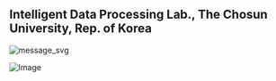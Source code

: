 ## Intelligent Data Processing Lab., The Chosun University, Rep. of Korea

![message_svg](https://github.com/IDPLab-chosun/IDPLab-chosun/blob/master/templete.svg)

![Image](https://github.com/user-attachments/assets/24532d9f-03b1-4ff2-9136-a640993b6736)


<!--
**IDPLab-chosun/IDPLab-chosun** is a ✨ _special_ ✨ repository because its `README.md` (this file) appears on your GitHub profile.

Here are some ideas to get you started:

- 🔭 I’m currently working on ...
- 🌱 I’m currently learning ...
- 👯 I’m looking to collaborate on ...
- 🤔 I’m looking for help with ...
- 💬 Ask me about ...
- 📫 How to reach me: ...
- 😄 Pronouns: ...
- ⚡ Fun fact: ...
-->
